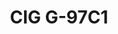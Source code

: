 ---
title: CIG G-97C1
has_children: false
redirect_to: /ont-nokia-g-010g-p
layout: default
parent: CIG
---